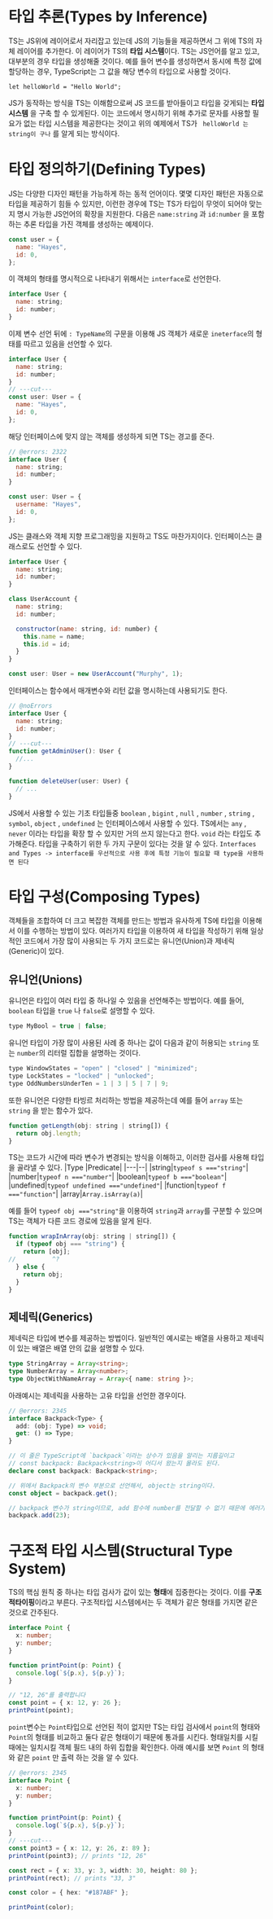 # 타입 추론(Types by Inference)

TS는 JS위에 레이어로서 자리잡고 있는데 JS의 기능들을 제공하면서 그 위에 TS의 자체 레이어를 추가한다.
이 레이어가 TS의 **타입 시스템**이다.
TS는 JS언어를 알고 있고, 대부분의 경우 타입을 생성해줄 것이다. 예를 들어 변수를 생성하면서 동시에 특정 값에 할당하는 경우, TypeScript는 그 값을 해당 변수의 타입으로 사용할 것이다.
```{.JAVASCRIPT}
let helloWorld = "Hello World";
```
JS가 동작하는 방식을 TS는 이해함으로써 JS 코드를 받아들이고 타입을 갖게되는 **타입 시스템** 을 구축 할 수 있게된다. 이는 코드에서 명시하기 위해 추가로 문자를 사용할 필요가 없는 타입 시스템을 제공한다는 것이고
위의 예제에서 TS가 ``` helloWorld 는 string이 구나``` 를 알게 되는 방식이다.

# 타입 정의하기(Defining Types)

JS는 다양한 디자인 패턴을 가능하게 하는 동적 언어이다. 몇몇 디자인 패턴은 자동으로 타입을 제공하기 힘들 수 있지만, 이런한 경우에 TS는 TS가 타입이 무엇이 되어야 맞는지 명시 가능한 JS언어의 확장을
지원한다.
다음은 ```name:string``` 과 ```id:number``` 을 포함하는 추론 타입을 가진 객체를 생성하는 예제이다.
```Javascript
const user = {
  name: "Hayes",
  id: 0,
};
```
이 객체의 형태를 명시적으로 나타내기 위해서는 ```interface```로 선언한다.
```Javascript
interface User {
  name: string;
  id: number;
} 
```
이제 변수 선언 뒤에 ```: TypeName```의 구문을 이용해 JS 객체가 새로운 ```ineterface```의 형태를 따르고 있음을 선언할 수 있다.
```Javascript
interface User {
  name: string;
  id: number;
}
// ---cut---
const user: User = {
  name: "Hayes",
  id: 0,
};
```
해당 인터페이스에 맞지 않는 객체를 생성하게 되면 TS는 경고를 준다.
```Javascript
// @errors: 2322
interface User {
  name: string;
  id: number;
}

const user: User = {
  username: "Hayes",
  id: 0,
};
```
JS는 클래스와 객체 지향 프로그래밍을 지원하고 TS도 마찬가지이다. 
인터페이스는 클래스로도 선언할 수 있다.
```Javascript
interface User {
  name: string;
  id: number;
}

class UserAccount {
  name: string;
  id: number;

  constructor(name: string, id: number) {
    this.name = name;
    this.id = id;
  }
}

const user: User = new UserAccount("Murphy", 1);
```
인터페이스는 함수에서 매개변수와 리턴 값을 명시하는데 사용되기도 한다.
```Javascript
// @noErrors
interface User {
  name: string;
  id: number;
}
// ---cut---
function getAdminUser(): User {
  //...
}

function deleteUser(user: User) {
  // ...
}
```

JS에서 사용할 수 있는 기초 타입들중 ```boolean``` , ```bigint``` , ```null``` , ```number``` , ```string``` , ```symbol```, ```object``` , ```undefined``` 는 인터페이스에서 사용할 수 있다.
TS에서는 ```any``` , ```never``` 이라는 타입을 확장 할 수 있지만 거의 쓰지 않는다고 한다. ```void``` 라는 타입도 추가해준다.
타입을 구축하기 위한 두 가지 구문이 있다는 것을 알 수 있다.
```Interfaces and Types -> interface를 우선적으로 사용 후에 특정 기능이 필요할 때 type을 사용하면 된다```

# 타입 구성(Composing Types)

객체들을 조합하여 더 크고 복잡한 객체를 만드는 방법과 유사하게 TS에 타입을 이용해서 이를 수행하는 방법이 있다.
여러가지 타입을 이용하여 새 타입을 작성하기 위해 일상적인 코드에서 가장 많이 사용되는 두 가지 코드로는 유니언(Union)과 제네릭(Generic)이 있다.

## 유니언(Unions)
유니언은 타입이 여러 타입 중 하나일 수 있음을 선언해주는 방법이다. 예를 들어, ```boolean``` 타입을 ```true``` 나 ```false```로 설명할 수 있다.
```Javascript
type MyBool = true | false;
```
유니언 타입이 가장 많이 사용된 사례 중 하나는 값이 다음과 같이 허용되는 ```string``` 또는 ```number```의 리터럴 집합을 설명하는 것이다.
```Javascript
type WindowStates = "open" | "closed" | "minimized";
type LockStates = "locked" | "unlocked";
type OddNumbersUnderTen = 1 | 3 | 5 | 7 | 9;
```
또한 유니언은 다양한 타빙르 처리하는 방법을 제공하는데 예를 들어 ```array``` 또는 ```string``` 을 받는 함수가 있다.
```Javascript
function getLength(obj: string | string[]) {
  return obj.length;
}
```
TS는 코드가 시간에 따라 변수가 변경되는 방식을 이해하고, 이러한 검사를 사용해 타입을 골라낼 수 있다.
|Type |Predicate|
|---|--|
|string|```typeof s ==="string"```|
|number|```typeof n ==="number"```|
|boolean|```typeof b ==="boolean"```|
|undefined|```typeof undefined ==="undefined"```|
|function|```typeof f ==="function"```|
|array|```Array.isArray(a)```|

예를 들어 ```typeof obj ==="string"```을 이용하여 ```string```과 ```array```를 구분할 수 있으며 TS는 객체가 다른 코드 경로에 있음을 알게 된다.
```Javascript
function wrapInArray(obj: string | string[]) {
  if (typeof obj === "string") {
    return [obj];
//          ^?
  } else {
    return obj;
  }
}
```

## 제네릭(Generics)

제네릭은 타입에 변수를 제공하는 방법이다.
일반적인 예시로는 배열을 사용하고 제네릭이 있는 배열은 배열 안의 값을 설명할 수 있다.
```Typescript
type StringArray = Array<string>;
type NumberArray = Array<number>;
type ObjectWithNameArray = Array<{ name: string }>;
```
아래예시는 제네릭을 사용하는 고유 타입을 선언한 경우이다.
```Typescript
// @errors: 2345
interface Backpack<Type> {
  add: (obj: Type) => void;
  get: () => Type;
}

// 이 줄은 TypeScript에 `backpack`이라는 상수가 있음을 알리는 지름길이고
// const backpack: Backpack<string>이 어디서 왔는지 몰라도 된다.
declare const backpack: Backpack<string>;

// 위에서 Backpack의 변수 부분으로 선언해서, object는 string이다.
const object = backpack.get();

// backpack 변수가 string이므로, add 함수에 number를 전달할 수 없기 때문에 에러가 발생했다.
backpack.add(23);
```

# 구조적 타입 시스템(Structural Type System)

TS의 핵심 원칙 중 하나는 타입 검사가 값이 있는 **형태**에 집중한다는 것이다. 이를 **구조적타이핑**이라고 부른다.
구조적타입 시스템에서는 두 객체가 같은 형태를 가지면 같은 것으로 간주된다.
```Typescript
interface Point {
  x: number;
  y: number;
}

function printPoint(p: Point) {
  console.log(`${p.x}, ${p.y}`);
}

// "12, 26"를 출력합니다
const point = { x: 12, y: 26 };
printPoint(point);
```

```point```변수는 ```Point```타입으로 선언된 적이 없지만 TS는 타입 검사에서 ```point```의 형태와 ```Point```의 형태를 비교하고 둘다 같은 형태이기 때문에 통과를 시킨다.
형태일치를 시킬 때에는 일치시킬 객체 필드 내의 하위 집합을 확인한다.
아래 예시를 보면 ```Point``` 의 형태와 같은 ```point``` 만 출력 하는 것을 알 수 있다.
```Typescript
// @errors: 2345
interface Point {
  x: number;
  y: number;
}

function printPoint(p: Point) {
  console.log(`${p.x}, ${p.y}`);
}
// ---cut---
const point3 = { x: 12, y: 26, z: 89 };
printPoint(point3); // prints "12, 26"

const rect = { x: 33, y: 3, width: 30, height: 80 };
printPoint(rect); // prints "33, 3"

const color = { hex: "#187ABF" };

printPoint(color);
```




























